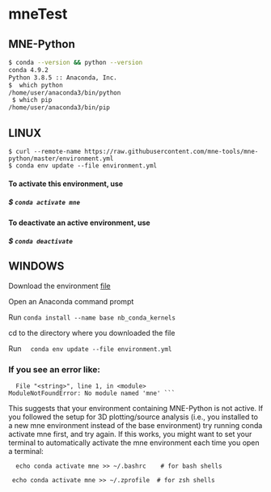# mneTest
## MNE-Python

```sh
$ conda --version && python --version
conda 4.9.2
Python 3.8.5 :: Anaconda, Inc.
$  which python
/home/user/anaconda3/bin/python
 $ which pip
/home/user/anaconda3/bin/pip
```

## LINUX 
```
$ curl --remote-name https://raw.githubusercontent.com/mne-tools/mne-python/master/environment.yml
$ conda env update --file environment.yml
```

#### To activate this environment, use

#####  $  ```conda activate mne```

#### To deactivate an active environment, use

#####   $ ```conda deactivate```


## WINDOWS
Download the environment [file](https://raw.githubusercontent.com/mne-tools/mne-python/master/environment.yml)

Open an Anaconda command prompt

Run ```conda install --name base nb_conda_kernels```

cd to the directory where you downloaded the file

Run ``` 
conda env update --file environment.yml```



### If you see an error like:

```  Traceback (most recent call last):
  File "<string>", line 1, in <module>
ModuleNotFoundError: No module named 'mne' ```  
``` 
This suggests that your environment containing MNE-Python is not active. If you followed the setup for 3D plotting/source analysis (i.e., you installed to a new mne environment instead of the base environment) try running conda activate mne first, and try again. If this works, you might want to set your terminal to automatically activate the mne environment each time you open a terminal:  

 ```  echo conda activate mne >> ~/.bashrc    # for bash shells``` 

 ``` echo conda activate mne >> ~/.zprofile  # for zsh shells``` 
